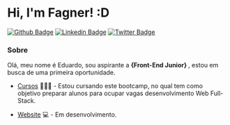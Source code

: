 # Hi, I'm Fagner! :D

[![Github Badge](https://img.shields.io/badge/-Github-000?style=flat-square&logo=Github&logoColor=white&link=https://github.com/edurezende10)](https://github.com/edurezende10)
[![Linkedin Badge](https://img.shields.io/badge/-LinkedIn-blue?style=flat-square&logo=Linkedin&logoColor=white&link=https://www.linkedin.com/in/eduardo-rezende-cruz/)](https://www.linkedin.com/in/eduardo-rezende-cruz/)
[![Twitter Badge](https://img.shields.io/badge/-Twitter-1ca0f1?style=flat-square&labelColor=1ca0f1&logo=twitter&logoColor=white&link=https://twitter.com/edu_rezende11)](https://twitter.com/edu_rezende11)


### Sobre 
Olá, meu nome é Eduardo, sou aspirante a <strong> {Front-End Junior} </strong>, estou em busca de uma primeira oportunidade.


- [Cursos](https://www.digitalhouse.com/br/curso/desenvolvimento-web-full-stack) 👨🏼‍🏫 - Estou cursando este bootcamp, no qual tem como objetivo preparar alunos para ocupar vagas desenvolvimento Web Full-Stack.

- [Website](https://edurezende10.github.io/responsive-portfolio/) 💻 - Em desenvolvimento.